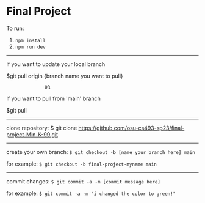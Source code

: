 # Final Project
To run:
1. `npm install`
2. `npm run dev`

__________________________________________
If you want to update your local branch

  $git pull origin {branch name you want to pull}
  
                  OR
                  
If you want to pull from 'main' branch

  $git pull

-------------------------------------------------------------------------------

clone repository:
  $ git clone https://github.com/osu-cs493-sp23/final-project-Min-K-99.git
  
-------------------------------------------------------------------------------

create your own branch:
  `$ git checkout -b [name your branch here] main`
  
for example:
  `$ git checkout -b final-project-myname main`

-------------------------------------------------------------------------------

commit changes:
  `$ git commit -a -m [commit message here]`
  
for example:
 `$ git commit -a -m "i changed the color to green!"`
